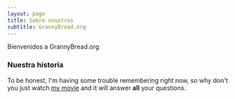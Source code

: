 ```yaml
---
layout: page
title: Sobre nosotros
subtitle: GrannyBread.org
---
```


Bienvenidos a GrannyBread.org


### Nuestra historia

To be honest, I'm having some trouble remembering right now, so why don't you just watch [my movie](https://en.wikipedia.org/wiki/The_Princess_Bride_%28film%29) and it will answer **all** your questions.
